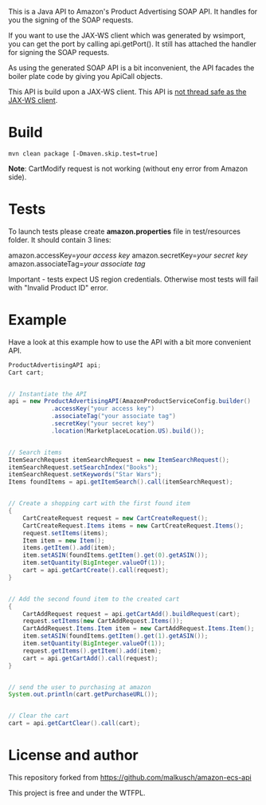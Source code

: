 This is a Java API to Amazon's Product Advertising SOAP API. It handles for you the signing
of the SOAP requests.


If you want to use the JAX-WS client which was generated by wsimport, you can get the port
by calling api.getPort(). It still has attached the handler for signing the SOAP requests.

As using the generated SOAP API is a bit inconvenient, the API facades the boiler plate
code by giving you ApiCall objects.

This API is build upon a JAX-WS client. This API is
[not thread safe as the JAX-WS client](https://cwiki.apache.org/CXF/faq.html#FAQ-AreJAXWSclientproxiesthreadsafe%253F). 

# Build
    
`mvn clean package [-Dmaven.skip.test=true]`

**Note**: CartModify request is not working (without eny error from Amazon side).

# Tests

To launch tests please create **amazon.properties** file in test/resources folder. It
should contain 3 lines:

amazon.accessKey=*your access key*
amazon.secretKey=*your secret key*
amazon.associateTag=*your associate tag*

Important - tests expect US region credentials. Otherwise most tests will fail with "Invalid 
Product ID" error.

# Example
Have a look at this example how to use the API with a bit more convenient API.

```java
ProductAdvertisingAPI api;
Cart cart;


// Instantiate the API
api = new ProductAdvertisingAPI(AmazonProductServiceConfig.builder()
            .accessKey("your access key")
            .associateTag("your associate tag")
            .secretKey("your secret key")
            .location(MarketplaceLocation.US).build());


// Search items
ItemSearchRequest itemSearchRequest = new ItemSearchRequest();
itemSearchRequest.setSearchIndex("Books");
itemSearchRequest.setKeywords("Star Wars");
Items foundItems = api.getItemSearch().call(itemSearchRequest);


// Create a shopping cart with the first found item
{
    CartCreateRequest request = new CartCreateRequest();
    CartCreateRequest.Items items = new CartCreateRequest.Items();
    request.setItems(items);
    Item item = new Item();
    items.getItem().add(item);
    item.setASIN(foundItems.getItem().get(0).getASIN());
    item.setQuantity(BigInteger.valueOf(1));
    cart = api.getCartCreate().call(request);
}


// Add the second found item to the created cart
{
    CartAddRequest request = api.getCartAdd().buildRequest(cart);
    request.setItems(new CartAddRequest.Items());
    CartAddRequest.Items.Item item = new CartAddRequest.Items.Item();
    item.setASIN(foundItems.getItem().get(1).getASIN());
    item.setQuantity(BigInteger.valueOf(1));
    request.getItems().getItem().add(item);
    cart = api.getCartAdd().call(request);
}


// send the user to purchasing at amazon
System.out.println(cart.getPurchaseURL());


// Clear the cart
cart = api.getCartClear().call(cart);
```


# License and author

This repository forked from 
https://github.com/malkusch/amazon-ecs-api 

This project is free and under the WTFPL.



